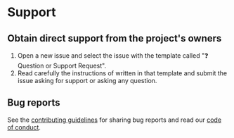 # **Support**

## Obtain direct support from the project's owners

1. Open a new issue and select the issue with the template called "❓ Question or Support Request".
2. Read carefully the instructions of written in that template and submit the issue asking for support
   or asking any question.

## Bug reports

See the [contributing guidelines](CONTRIBUTING.md) for sharing bug reports and read our [code of conduct](CODE_OF_CONDUCT.md).
